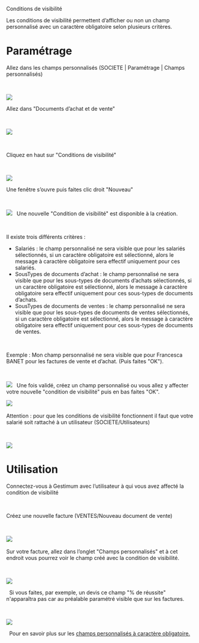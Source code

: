 







Conditions de visibilité




Les conditions de visibilité permettent d’afficher ou non un champ personnalisé 
 avec un caractère obligatoire selon plusieurs critères.


# Paramétrage


Allez dans les champs personnalisés (SOCIETE 
 | Paramétrage | Champs personnalisés)


 


![](../../assets/images/ChampsPersonnalises/1/Menu.png)  

Allez dans "Documents d’achat et de vente"


 


![](../../assets/images/ChampsPersonnalises/1/Fonctionnalités.png)


 


Cliquez en haut sur "Conditions de visibilité"


 


![](../../assets/images/ChampsPersonnalises/6/BoutonConditionsVisibilite.png)  

Une fenêtre s’ouvre puis faites clic droit "Nouveau"


 


![](../../assets/images/ChampsPersonnalises/6/MenuNouvelleConditionVisibilite.png) 
  
Une nouvelle "Condition de visibilité" 
 est disponible à la création.


 


Il existe trois différents critères :


* Salariés : le 
 champ personnalisé ne sera visible que pour les salariés sélectionnés, 
 si un caractère obligatoire est sélectionné, alors le message à caractère 
 obligatoire sera effectif uniquement pour ces salariés.
* SousTypes de 
 documents d’achat : le champ personnalisé ne sera visible que pour 
 les sous-types de documents d’achats sélectionnés, si un caractère 
 obligatoire est sélectionné, alors le message à caractère obligatoire 
 sera effectif uniquement pour ces sous-types de documents d’achats.
* SousTypes de 
 documents de ventes : le champ personnalisé ne sera visible que pour 
 les sous-types de documents de ventes sélectionnés, si un caractère 
 obligatoire est sélectionné, alors le message à caractère obligatoire 
 sera effectif uniquement pour ces sous-types de documents de ventes.


 


Exemple : Mon champ personnalisé ne sera visible 
 que pour Francesca BANET pour les factures de vente et d’achat. (Puis 
 faites "OK").


 


![](../../assets/images/ChampsPersonnalises/6/NouvelleConditionVisibilite.png) 
  
Une fois validé, créez un champ personnalisé 
 ou vous allez y affecter votre nouvelle "condition de visibilité" 
 puis en bas faites "OK".


![](../../assets/images/ChampsPersonnalises/6/SelectionConditionVisiblite.png)
 


Attention : pour que les conditions 
 de visibilité fonctionnent il faut que votre salarié soit rattaché à un 
 utilisateur (SOCIETE/Utilisateurs)


 


![](../../assets/images/ChampsPersonnalises/6/RattachementSalarieUtilisateur.png)
# Utilisation


Connectez-vous à Gestimum avec l’utilisateur 
 à qui vous avez affecté la condition de visibilité


 


Créez une nouvelle facture (VENTES/Nouveau document 
 de vente)


 


![](../../assets/images/ChampsPersonnalises/6/NouveauDocument.png)
 


Sur votre facture, allez dans l’onglet "Champs 
 personnalisés" et à cet endroit vous pourrez voir le champ créé avec 
 la condition de visibilité.


 


![](../../assets/images/ChampsPersonnalises/6/FactureChampsPerso.png) 
 
  
Si vous faites, par exemple, un devis ce champ 
 "% de réussite" n'apparaîtra pas car au préalable paramétré 
 visible que sur les factures.


 


![](../../assets/images/ChampsPersonnalises/6/DevisChampsPerso.png) 
 
  
Pour en savoir plus sur les [champs 
 personnalisés à caractère obligatoire.](../5/ChampsPersonnalisesObligatoires.htm)


